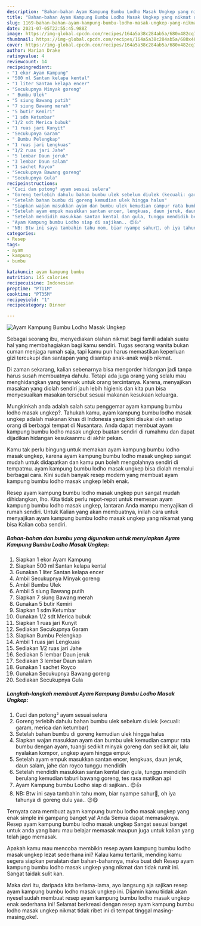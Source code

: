 ```yaml
---
description: "Bahan-bahan Ayam Kampung Bumbu Lodho Masak Ungkep yang nikmat dan Mudah Dibuat"
title: "Bahan-bahan Ayam Kampung Bumbu Lodho Masak Ungkep yang nikmat dan Mudah Dibuat"
slug: 1169-bahan-bahan-ayam-kampung-bumbu-lodho-masak-ungkep-yang-nikmat-dan-mudah-dibuat
date: 2021-07-05T22:55:45.988Z
image: https://img-global.cpcdn.com/recipes/164a5a38c284ab5a/680x482cq70/ayam-kampung-bumbu-lodho-masak-ungkep-foto-resep-utama.jpg
thumbnail: https://img-global.cpcdn.com/recipes/164a5a38c284ab5a/680x482cq70/ayam-kampung-bumbu-lodho-masak-ungkep-foto-resep-utama.jpg
cover: https://img-global.cpcdn.com/recipes/164a5a38c284ab5a/680x482cq70/ayam-kampung-bumbu-lodho-masak-ungkep-foto-resep-utama.jpg
author: Marian Drake
ratingvalue: 4
reviewcount: 14
recipeingredient:
- "1 ekor Ayam Kampung"
- "500 ml Santan kelapa kental"
- "1 liter Santan kelapa encer"
- "Secukupnya Minyak goreng"
- " Bumbu Ulek"
- "5 siung Bawang putih"
- "7 siung Bawang merah"
- "5 butir Kemiri"
- "1 sdm Ketumbar"
- "1/2 sdt Merica bubuk"
- "1 ruas jari Kunyit"
- "Secukupnya Garam"
- " Bumbu Pelengkap"
- "1 ruas jari Lengkuas"
- "1/2 ruas jari Jahe"
- "5 lembar Daun jeruk"
- "3 lembar Daun salam"
- "1 sachet Royco"
- "Secukupnya Bawang goreng"
- "Secukupnya Gula"
recipeinstructions:
- "Cuci dan potong² ayam sesuai selera"
- "Goreng terlebih dahulu bahan bumbu ulek sebelum diulek (kecuali: garam, merica dan ketumbar)"
- "Setelah bahan bumbu di goreng kemudian ulek hingga halus"
- "Siapkan wajan masukkan ayam dan bumbu ulek kemudian campur rata bumbu dengan ayam, tuangi sedikit minyak goreng dan sedikit air, lalu nyalakan kompor, ungkep ayam hingga empuk"
- "Setelah ayam empuk masukkan santan encer, lengkuas, daun jeruk, daun salam, jahe dan royco tunggu mendidih"
- "Setelah mendidih masukkan santan kental dan gula, tunggu mendidih berulang kemudian taburi bawang goreng, tes rasa matikan api"
- "Ayam Kampung bumbu Lodho siap di sajikan.. 😊👍"
- "NB: Btw ini saya tambahin tahu mom, biar nyampe sahur🙊, oh iya tahunya di goreng dulu yaa.. 😉😋"
categories:
- Resep
tags:
- ayam
- kampung
- bumbu

katakunci: ayam kampung bumbu 
nutrition: 145 calories
recipecuisine: Indonesian
preptime: "PT11M"
cooktime: "PT35M"
recipeyield: "1"
recipecategory: Dinner

---
```



![Ayam Kampung Bumbu Lodho Masak Ungkep](https://img-global.cpcdn.com/recipes/164a5a38c284ab5a/680x482cq70/ayam-kampung-bumbu-lodho-masak-ungkep-foto-resep-utama.jpg)

Sebagai seorang ibu, menyediakan olahan nikmat bagi famili adalah suatu hal yang membahagiakan bagi kamu sendiri. Tugas seorang  wanita bukan cuman menjaga rumah saja, tapi kamu pun harus memastikan keperluan gizi tercukupi dan santapan yang disantap anak-anak wajib nikmat.

Di zaman  sekarang, kalian sebenarnya bisa mengorder hidangan jadi tanpa harus susah membuatnya dahulu. Tetapi ada juga orang yang selalu mau menghidangkan yang terenak untuk orang tercintanya. Karena, menyajikan masakan yang diolah sendiri jauh lebih higienis dan kita pun bisa menyesuaikan masakan tersebut sesuai makanan kesukaan keluarga. 



Mungkinkah anda adalah salah satu penggemar ayam kampung bumbu lodho masak ungkep?. Tahukah kamu, ayam kampung bumbu lodho masak ungkep adalah makanan khas di Indonesia yang kini disukai oleh setiap orang di berbagai tempat di Nusantara. Anda dapat membuat ayam kampung bumbu lodho masak ungkep buatan sendiri di rumahmu dan dapat dijadikan hidangan kesukaanmu di akhir pekan.

Kamu tak perlu bingung untuk memakan ayam kampung bumbu lodho masak ungkep, karena ayam kampung bumbu lodho masak ungkep sangat mudah untuk didapatkan dan kamu pun boleh mengolahnya sendiri di tempatmu. ayam kampung bumbu lodho masak ungkep bisa diolah memalui berbagai cara. Kini sudah banyak resep modern yang membuat ayam kampung bumbu lodho masak ungkep lebih enak.

Resep ayam kampung bumbu lodho masak ungkep pun sangat mudah dihidangkan, lho. Kita tidak perlu repot-repot untuk memesan ayam kampung bumbu lodho masak ungkep, lantaran Anda mampu menyajikan di rumah sendiri. Untuk Kalian yang akan membuatnya, inilah cara untuk menyajikan ayam kampung bumbu lodho masak ungkep yang nikamat yang bisa Kalian coba sendiri.

<!--inarticleads1-->

##### Bahan-bahan dan bumbu yang digunakan untuk menyiapkan Ayam Kampung Bumbu Lodho Masak Ungkep:

1. Siapkan 1 ekor Ayam Kampung
1. Siapkan 500 ml Santan kelapa kental
1. Gunakan 1 liter Santan kelapa encer
1. Ambil Secukupnya Minyak goreng
1. Ambil  Bumbu Ulek
1. Ambil 5 siung Bawang putih
1. Siapkan 7 siung Bawang merah
1. Gunakan 5 butir Kemiri
1. Siapkan 1 sdm Ketumbar
1. Gunakan 1/2 sdt Merica bubuk
1. Siapkan 1 ruas jari Kunyit
1. Sediakan Secukupnya Garam
1. Siapkan  Bumbu Pelengkap
1. Ambil 1 ruas jari Lengkuas
1. Sediakan 1/2 ruas jari Jahe
1. Sediakan 5 lembar Daun jeruk
1. Sediakan 3 lembar Daun salam
1. Gunakan 1 sachet Royco
1. Gunakan Secukupnya Bawang goreng
1. Sediakan Secukupnya Gula




<!--inarticleads2-->

##### Langkah-langkah membuat Ayam Kampung Bumbu Lodho Masak Ungkep:

1. Cuci dan potong² ayam sesuai selera
1. Goreng terlebih dahulu bahan bumbu ulek sebelum diulek (kecuali: garam, merica dan ketumbar)
1. Setelah bahan bumbu di goreng kemudian ulek hingga halus
1. Siapkan wajan masukkan ayam dan bumbu ulek kemudian campur rata bumbu dengan ayam, tuangi sedikit minyak goreng dan sedikit air, lalu nyalakan kompor, ungkep ayam hingga empuk
1. Setelah ayam empuk masukkan santan encer, lengkuas, daun jeruk, daun salam, jahe dan royco tunggu mendidih
1. Setelah mendidih masukkan santan kental dan gula, tunggu mendidih berulang kemudian taburi bawang goreng, tes rasa matikan api
1. Ayam Kampung bumbu Lodho siap di sajikan.. 😊👍
1. NB: Btw ini saya tambahin tahu mom, biar nyampe sahur🙊, oh iya tahunya di goreng dulu yaa.. 😉😋




Ternyata cara membuat ayam kampung bumbu lodho masak ungkep yang enak simple ini gampang banget ya! Anda Semua dapat memasaknya. Resep ayam kampung bumbu lodho masak ungkep Sangat sesuai banget untuk anda yang baru mau belajar memasak maupun juga untuk kalian yang telah jago memasak.

Apakah kamu mau mencoba membikin resep ayam kampung bumbu lodho masak ungkep lezat sederhana ini? Kalau kamu tertarik, mending kamu segera siapkan peralatan dan bahan-bahannya, maka buat deh Resep ayam kampung bumbu lodho masak ungkep yang nikmat dan tidak rumit ini. Sangat taidak sulit kan. 

Maka dari itu, daripada kita berlama-lama, ayo langsung aja sajikan resep ayam kampung bumbu lodho masak ungkep ini. Dijamin kamu tiidak akan nyesel sudah membuat resep ayam kampung bumbu lodho masak ungkep enak sederhana ini! Selamat berkreasi dengan resep ayam kampung bumbu lodho masak ungkep nikmat tidak ribet ini di tempat tinggal masing-masing,oke!.


